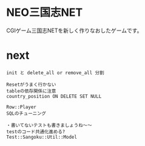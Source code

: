# NEO三国志NET
CGIゲーム三国志NETを新しく作りなおしたゲームです。  

# next
```
init と delete_all or remove_all 分割

Resetがうまく行かない
tableの依存関係に注意
country_position ON DELETE SET NULL

Row::Player
SQLのチューニング

・書いてないテストも書きましょうね〜〜
testのコード共通化進める?
Test::Sangoku::Util::Model
```
